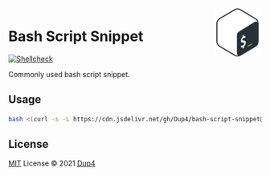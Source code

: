 <img align="right" width="96px" src="./assets/1200px-Bash_Logo_Colored.svg.png">

# Bash Script Snippet
[![Shellcheck](https://github.com/Dup4/bash-script-snippet/actions/workflows/shellcheck.yml/badge.svg)](https://github.com/Dup4/bash-script-snippet/actions/workflows/shellcheck.yml)

Commonly used bash script snippet.

## Usage

```bash
bash <(curl -s -L https://cdn.jsdelivr.net/gh/Dup4/bash-script-snippet@latest/${script}.sh) ${your args}
```

## License

[MIT](./LICENSE) License © 2021 [Dup4](https://github.com/Dup4)
